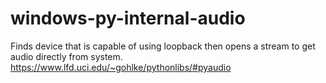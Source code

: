 # windows-py-internal-audio
Finds device that is capable of using loopback then opens a stream to get audio directly from system. 
https://www.lfd.uci.edu/~gohlke/pythonlibs/#pyaudio
